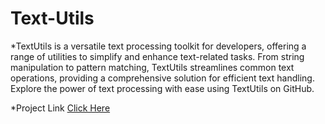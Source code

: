 # Text-Utils

*TextUtils is a versatile text processing toolkit for developers, offering a range of utilities to simplify and enhance text-related tasks. From string manipulation to pattern matching, TextUtils streamlines common text operations, providing a comprehensive solution for efficient text handling. Explore the power of text processing with ease using TextUtils on GitHub.

*Project Link
[Click Here](https://amancoder01.github.io/textutils/#)

